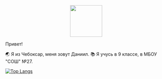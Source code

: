 <div id="header" align="center">
  <img src="https://media.giphy.com/media/En8fsYde6cqvhYBnAb/giphy.gif?cid=82a1493bucuc9m7ypgityxqb6mxl2k8olszbxpxnlyu6922w&ep=v1_gifs_trending&rid=giphy.gif&ct=g" width="100"/>
</div>

Привет! 

🌏 Я из Чебоксар, меня зовут Даниил.
📚 Я учусь в 9 классе, в МБОУ "СОШ" №27.

[![Top Langs](https://github-readme-stats.vercel.app/api/top-langs/?username=JustAnUserFromRus&layout=compact&theme=vision-friendly-dark)](https://github.com/anuraghazra/github-readme-stats)
